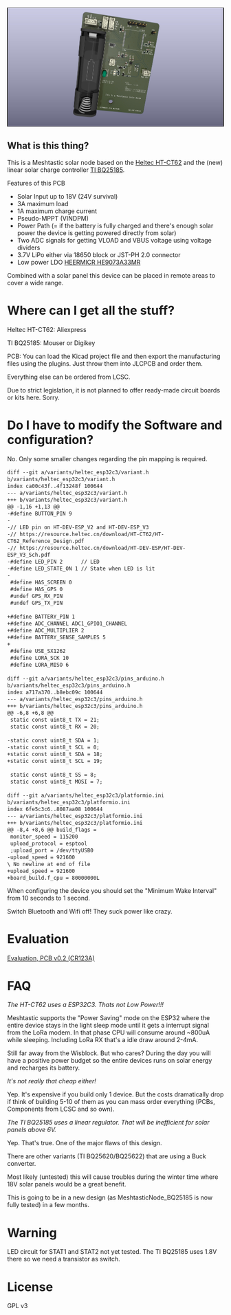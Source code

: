 ![MeshtasticRouterNode](pictures/MeshtasticNode_BQ25185.jpg)

## What is this thing?

This is a Meshtastic solar node based on the [Heltec HT-CT62](https://resource.heltec.cn/download/HT-CT62/HT-CT62(Rev1.1).pdf) and the (new) linear solar charge controller [TI BQ25185](https://www.ti.com/lit/ds/symlink/bq25185.pdf).

Features of this PCB

 - Solar Input up to 18V (24V survival)
 - 3A maximum load
 - 1A maximum charge current
 - Pseudo-MPPT (VINDPM)
 - Power Path (= if the battery is fully charged and there's enough solar power the device is getting powered directly from solar)
 - Two ADC signals for getting VLOAD and  VBUS voltage using voltage dividers
 - 3.7V LiPo either via 18650 block or JST-PH 2.0 connector
 - Low power LDO [HEERMICR HE9073A33MR](https://www.lcsc.com/datasheet/lcsc_datasheet_2201242130_HEERMICR-HE9073A33MR_C723793.pdf)

Combined with a solar panel this device can be placed in remote areas to cover a wide range.

# Where can I get all the stuff?

Heltec HT-CT62: Aliexpress

TI BQ25185: Mouser or Digikey

PCB: You can load the Kicad project file and then export the manufacturing files using the plugins. Just throw them into JLCPCB and order them.

Everything else can be ordered from LCSC.

Due to strict legislation, it is not planned to offer ready-made circuit boards or kits here. Sorry.

# Do I have to modify the Software and configuration?

No. Only some smaller changes regarding the pin mapping is required.

```
diff --git a/variants/heltec_esp32c3/variant.h b/variants/heltec_esp32c3/variant.h
index ca00c43f..4f13248f 100644
--- a/variants/heltec_esp32c3/variant.h
+++ b/variants/heltec_esp32c3/variant.h
@@ -1,16 +1,13 @@
-#define BUTTON_PIN 9
-
-// LED pin on HT-DEV-ESP_V2 and HT-DEV-ESP_V3
-// https://resource.heltec.cn/download/HT-CT62/HT-CT62_Reference_Design.pdf
-// https://resource.heltec.cn/download/HT-DEV-ESP/HT-DEV-ESP_V3_Sch.pdf
-#define LED_PIN 2      // LED
-#define LED_STATE_ON 1 // State when LED is lit
-
 #define HAS_SCREEN 0
 #define HAS_GPS 0
 #undef GPS_RX_PIN
 #undef GPS_TX_PIN
 
+#define BATTERY_PIN 1
+#define ADC_CHANNEL ADC1_GPIO1_CHANNEL
+#define ADC_MULTIPLIER 2
+#define BATTERY_SENSE_SAMPLES 5
+
 #define USE_SX1262
 #define LORA_SCK 10
 #define LORA_MISO 6

diff --git a/variants/heltec_esp32c3/pins_arduino.h b/variants/heltec_esp32c3/pins_arduino.h
index a717a370..b8ebc09c 100644
--- a/variants/heltec_esp32c3/pins_arduino.h
+++ b/variants/heltec_esp32c3/pins_arduino.h
@@ -6,8 +6,8 @@
 static const uint8_t TX = 21;
 static const uint8_t RX = 20;
 
-static const uint8_t SDA = 1;
-static const uint8_t SCL = 0;
+static const uint8_t SDA = 18;
+static const uint8_t SCL = 19;
 
 static const uint8_t SS = 8;
 static const uint8_t MOSI = 7;

diff --git a/variants/heltec_esp32c3/platformio.ini b/variants/heltec_esp32c3/platformio.ini
index 6fe5c3c6..8087aa08 100644
--- a/variants/heltec_esp32c3/platformio.ini
+++ b/variants/heltec_esp32c3/platformio.ini
@@ -8,4 +8,6 @@ build_flags =
 monitor_speed = 115200
 upload_protocol = esptool
 ;upload_port = /dev/ttyUSB0
-upload_speed = 921600
\ No newline at end of file
+upload_speed = 921600
+board_build.f_cpu = 80000000L
```

When configuring the device you should set the "Minimum Wake Interval" from 10 seconds to 1 second.

Switch  Bluetooth and Wifi off! They suck power like crazy.


# Evaluation

[Evaluation, PCB v0.2 (CR123A)](./EVALUATION-v02.md)

# FAQ

*The HT-CT62 uses a ESP32C3. Thats not Low Power!!!*

Meshtastic  supports the "Power Saving" mode on the ESP32 where the entire   device stays  in the light sleep mode until it gets a interrupt signal from the LoRa modem. In that phase CPU will consume around ~800uA while sleeping. Including LoRa RX that's a idle draw around 2-4mA.

Still far away from the Wisblock. But who cares? During the day you will have a positive power budget so the entire devices runs on solar energy and recharges its battery. 

*It's not really that cheap either!*

Yep. It's expensive if you build only 1 device. But the costs dramatically drop if think of building 5-10 of them as you can mass order everything (PCBs, Components from LCSC and so own).

*The TI BQ25185 uses a linear regulator. That will be inefficient for solar panels above 6V.*

Yep. That's true. One of the major flaws of this design. 

There are other variants (TI BQ25620/BQ25622) that are using a Buck converter.

Most likely (untested) this will cause troubles during the winter time where 18V solar panels would be a great benefit.

This is going to be in a new design (as MeshtasticNode_BQ25185 is now fully tested) in a few months.

# Warning

LED circuit for STAT1 and STAT2 not yet tested. The TI BQ25185 uses 1.8V there so we need a transistor as switch.

# License

GPL v3
